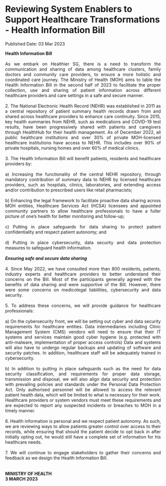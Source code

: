 <html>
    <meta http-equiv="Content-Type" content="text/html; charset=utf-8"/>
    <meta charset="utf-8"/>
    <title>Reviewing System Enablers to Support Healthcare Transformations - Health Information Bill</title>
    <body><h1>Reviewing System Enablers to Support Healthcare Transformations - Health Information Bill</h1>
    <p>Published Date: 03 Mar 2023</p> <p style="text-align: justify;"><strong>Health Information Bill</strong><br><br>As we embark on Healthier SG, there is a need to transform the communication and sharing of data among healthcare clusters, family doctors and community care providers, to ensure a more holistic and coordinated care journey. The Ministry of Health (MOH) aims to table the Health Information Bill in the second half of 2023 to facilitate the proper collection, use and sharing of patient information across different healthcare providers and care settings in a safe and secure manner.<br><br>2. The National Electronic Health Record (NEHR) was established in 2011 as a central repository of patient summary health records drawn from and shared across healthcare providers to enhance care continuity. Since 2015, key health summaries from NEHR, such as medications and COVID-19 test results, have been progressively shared with patients and caregivers through HealthHub for their health management. As of December 2022, all public healthcare institutions and over 30% of private MOH-licensed healthcare institutions have access to NEHR. This includes over 90% of private hospitals, nursing homes and over 60% of medical clinics.<br><br>3. The Health Information Bill will benefit patients, residents and healthcare providers by:<br><br>a) Increasing the functionality of the central NEHR repository, through mandatory contribution of summary data to NEHR by licensed healthcare providers, such as hospitals, clinics, laboratories, and extending access and/or contribution to prescribed users like retail pharmacists;<br><br>b) Enhancing the legal framework to facilitate proactive data sharing across MOH entities, Healthcare Services Act (HCSA) licensees and appointed community partners to allow healthcare professionals to have a fuller picture of one’s health for better monitoring and follow-up;&nbsp;<br><br>c) Putting in place safeguards for data sharing to protect patient confidentiality and respect patient autonomy; and<br><br>d) Putting in place cybersecurity, data security and data protection measures to safeguard health information.<br><br><strong><em>Ensuring safe and secure data sharing</em></strong><br><br>4. Since May 2022, we have consulted more than 800 residents, patients, industry experts and healthcare providers to better understand their concerns on the Bill. Most of the participants generally agreed with the benefits of data sharing and were supportive of the Bill. However, there were some concerns on medicolegal liabilities, cybersecurity and data security.&nbsp;<br><br>5. To address these concerns, we will provide guidance for healthcare professionals:&nbsp;<br><br>a) On the cybersecurity front, we will be setting out cyber and data security requirements for healthcare entities. Data intermediaries including Clinic Management System (CMS) vendors will need to ensure that their IT systems and services maintain good cyber hygiene (e.g. protected with anti-malware, implementation of proper access controls) Data and systems will also have to undergo regular backups and updating of software and security patches. In addition, healthcare staff will be adequately trained in cybersecurity.&nbsp;<br><br>b) In addition to putting in place safeguards such as the need for data security classification, and requirements for proper data storage, transmission and disposal, we will also align data security and protection with prevailing policies and standards under the Personal Data Protection Act. Only authorised personnel will be allowed to access the relevant patient health data, which will be limited to what is necessary for their work. Healthcare providers or system vendors must meet these requirements and are expected to report any suspected incidents or breaches to MOH in a timely manner.&nbsp;<br><br>6.  Health information is personal and we respect patient autonomy. As such, we are reviewing ways to allow patients greater control over access to their records, while ensuring that should the patient decide to opt back in after initially opting out, he would still have a complete set of information for his healthcare needs.&nbsp;<br><br>7. We will continue to engage stakeholders to gather their concerns and feedback as we design the Health Information Bill.&nbsp;<br><br><br><strong>MINISTRY OF HEALTH&nbsp;<br>3 MARCH 2023</strong></p></body>
</html>